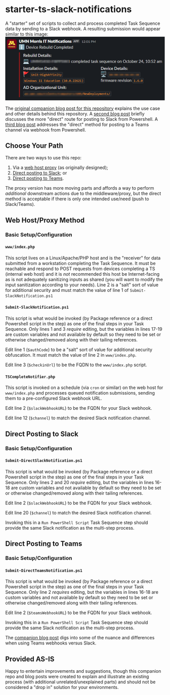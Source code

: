 # starter-ts-slack-notifications
A "starter" set of scripts to collect and process completed Task Sequence data by sending to a Slack webhook. A resulting submission would appear similar to this image:
![Screen snip of a successful Slack webhook notification using this script](DeviceNotification.png)

The [original companion blog post for this repository](https://mzonline.com/blog/2024-10/triggering-slack-notification-completion-task-sequence) explains the use case and other details behind this repository. A [second blog post](https://mzonline.com/blog/2024-11/update-direct-slack-notification-task-sequence-step) briefly discusses the more "direct" route for posting to Slack from Powershell. A [third blog post](https://mzonline.com/blog/2024-11/using-powershell-send-teams-notification-task-sequence-step) addresses the "direct" method for posting to a Teams channel via webhook from Powershell.

## Choose Your Path
There are two ways to use this repo:
1. Via a [web host proxy](#web-hostproxy-method) (as originally designed);
2. [Direct posting to Slack](#direct-posting-to-slack); or
3. [Direct posting to Teams](#direct-posting-to-teams).

The proxy version has more moving parts and affords a way to perform _additional_ downstream actions due to the middleware/proxy, but the direct method is acceptable if there is only one intended use/need (push to Slack/Teams).

## Web Host/Proxy Method
### Basic Setup/Configuration
#### `www/index.php`
This script lives on a Linux/Apache/PHP host and is the "receiver" for data submitted from a workstation completing the Task Sequence. It must be reachable and respond to POST requests from devices completing a TS (internal web host) and it is _not_ recommended this host be Internet-facing as is not adequately sanitizing inputs as shared (you will want to modify the input sanitization according to your needs). Line 2 is a "salt" sort of value for additional security and must match the value of line 1 of `Submit-SlackNotification.ps1`

#### `Submit-SlackNotification.ps1`
This script is what would be invoked (by Package reference or a direct Powershell script in the step) as one of the final steps in your Task Sequence. Only lines 1 and 3 _require_ editing, but the variables in lines 17-19 are custom variables and not available by default so they need to be set or otherwise changed/removed along with their tailing references.

Edit line 1 (`$authCode`) to be a "salt" sort of value for additional security obfuscation. It must match the value of line 2 in `www/index.php`.

Edit line 3 (`$checkinUrl`) to be the FQDN to the `www/index.php` script.

#### `TSCompleteNotifier.php`
This script is invoked on a schedule (via `cron` or similar) on the web host for `www/index.php` and processes queued notification submissions, sending them to a pre-configured Slack webhook URL.

Edit line 2 (`$slackWebhookURL`) to be the FQDN for your Slack webhook.

Edit line 12 (`$channel`) to match the desired Slack notification channel.

## Direct Posting to Slack
### Basic Setup/Configuration
#### `Submit-DirectSlackNotification.ps1`
This script is what would be invoked (by Package reference or a direct Powershell script in the step) as one of the final steps in your Task Sequence. Only lines 2 and 20 _require_ editing, but the variables in lines 16-18 are custom variables and not available by default so they need to be set or otherwise changed/removed along with their tailing references.

Edit line 2 (`$slackWebhookURL`) to be the FQDN for your Slack webhook.

Edit line 20 (`$channel`) to match the desired Slack notification channel.

Invoking this in a `Run PowerShell Script` Task Sequence step should provide the same Slack notification as the multi-step process.

## Direct Posting to Teams
### Basic Setup/Configuration
#### `Submit-DirectTeamsNotification.ps1`
This script is what would be invoked (by Package reference or a direct Powershell script in the step) as one of the final steps in your Task Sequence. Only line 2 _requires_ editing, but the variables in lines 16-18 are custom variables and not available by default so they need to be set or otherwise changed/removed along with their tailing references.

Edit line 2 (`$teamsWebhookURL`) to be the FQDN for your Slack webhook.

Invoking this in a `Run PowerShell Script` Task Sequence step should provide the same Slack notification as the multi-step process.

The [companion blog post](https://mzonline.com/blog/2024-11/using-powershell-send-teams-notification-task-sequence-step) digs into some of the nuance and differences when using Teams webhooks versus Slack. 

## Provided AS-IS
Happy to entertain improvements and suggestions, though this companion repo and blog posts were created to explain and illustrate an existing process (with additional unrelated/unexplained parts) and should not be considered a "drop in" solution for your environments.
